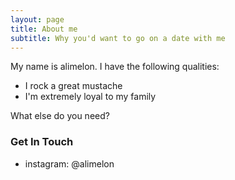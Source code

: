 ```yaml
---
layout: page
title: About me
subtitle: Why you'd want to go on a date with me
---
```


My name is alimelon. I have the following qualities:

- I rock a great mustache
- I'm extremely loyal to my family

What else do you need?

### Get In Touch

* instagram: @alimelon

